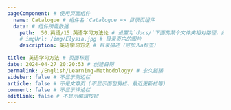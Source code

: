 ```yaml
---
pageComponent: # 使用页面组件
  name: Catalogue # 组件名：Catalogue => 目录页组件
  data: # 组件所需数据
    path:  50.英语/15.英语学习方法论 # 设置为`docs/`下面的某个文件夹相对路径，如‘01.学习笔记/01.前端’ 或 ’01.学习笔记‘ (有序号的要带序号)
    # imgUrl: /img/Elysia.jpg # 目录页内的图片
    description: 英语学习方法 # 目录描述（可加入a标签）

title: 英语学习方法 # 页面标题
date: 2024-04-27 20:20:53 # 创建日期
permalink: /English/Learning-Methodology/ # 永久链接
sidebar: false # 不显示侧边栏
article: false # 不是文章页 (不显示面包屑栏、最近更新栏等)
comment: false # 不显示评论栏
editLink: false # 不显示编辑按钮
---
```

